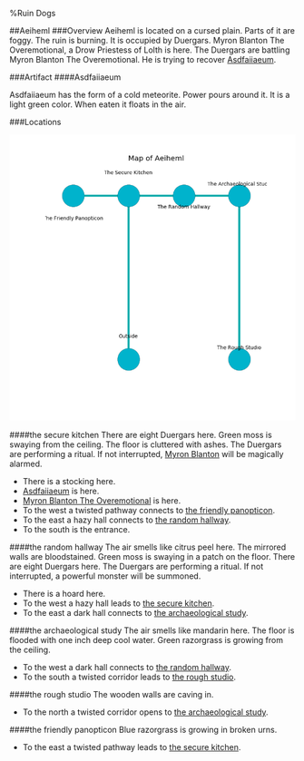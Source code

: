 %Ruin Dogs

##Aeiheml
###Overview
Aeiheml is located on a cursed plain. Parts of it are foggy. The ruin is burning. It is occupied by Duergars. <a name="Myron-Blanton-The-Overemotional"></a>Myron Blanton The Overemotional, a Drow Priestess of Lolth is here. The Duergars are battling Myron Blanton The Overemotional. He  is trying to recover [Asdfaiiaeum](#Asdfaiiaeum). 



###Artifact
####<a name="Asdfaiiaeum"></a>Asdfaiiaeum


Asdfaiiaeum has the form of a cold meteorite. Power pours around it. It is a light green color. When eaten it floats in the air. 





###Locations


![](../v2/images/Aeiheml.png)

####<a name="the-secure-kitchen"></a>the secure kitchen
There are eight Duergars here. Green moss is swaying from the ceiling. The floor is cluttered with ashes. The Duergars are performing a ritual. If not interrupted, [Myron Blanton](#Myron-Blanton) will be magically alarmed. 



* There is a stocking here.
* [Asdfaiiaeum](#Asdfaiiaeum) is here.
* [Myron Blanton The Overemotional](#Myron-Blanton-The-Overemotional) is here.
* To the west a twisted pathway connects to [the friendly panopticon](#the-friendly-panopticon).
* To the east a hazy hall connects to [the random hallway](#the-random-hallway).
* To the south is the entrance.


####<a name="the-random-hallway"></a>the random hallway
The air smells like citrus peel here. The mirrored walls are bloodstained. Green moss is swaying in a patch on the floor. There are eight Duergars here. The Duergars are performing a ritual. If not interrupted, a powerful monster will be summoned. 



* There is a hoard here.
* To the west a hazy hall leads to [the secure kitchen](#the-secure-kitchen).
* To the east a dark hall connects to [the archaeological study](#the-archaeological-study).


####<a name="the-archaeological-study"></a>the archaeological study
The air smells like mandarin here. The floor is flooded with one inch deep cool water. Green razorgrass is growing from the ceiling. 



* To the west a dark hall connects to [the random hallway](#the-random-hallway).
* To the south a twisted corridor leads to [the rough studio](#the-rough-studio).


####<a name="the-rough-studio"></a>the rough studio
The wooden walls are caving in. 



* To the north a twisted corridor opens to [the archaeological study](#the-archaeological-study).


####<a name="the-friendly-panopticon"></a>the friendly panopticon
Blue razorgrass is growing in broken urns. 



* To the east a twisted pathway leads to [the secure kitchen](#the-secure-kitchen).


